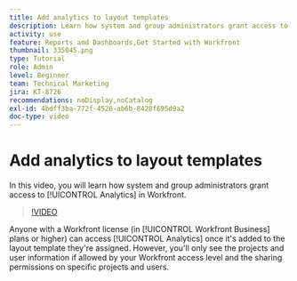 ```yaml
---
title: Add analytics to layout templates
description: Learn how system and group administrators grant access to Analytics.
activity: use
feature: Reports and Dashboards,Get Started with Workfront
thumbnail: 335045.png
type: Tutorial
role: Admin
level: Beginner
team: Technical Marketing
jira: KT-8726
recommendations: noDisplay,noCatalog
exl-id: 4bdff3ba-772f-4526-ab6b-8428f695d9a2
doc-type: video
---
```

# Add analytics to layout templates

In this video, you will learn how system and group administrators grant access to [!UICONTROL Analytics] in Workfront.


>[!VIDEO](https://video.tv.adobe.com/v/335045/?quality=12&learn=on)

Anyone with a Workfront license (in [!UICONTROL Workfront Business] plans or higher) can access [!UICONTROL Analytics] once it's added to the layout template they're assigned. However, you'll only see the projects and user information if allowed by your Workfront access level and the sharing permissions on specific projects and users.

